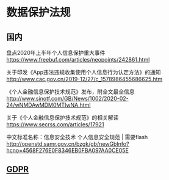 # 数据保护法规

## 国内

盘点2020年上半年个人信息保护重大事件
https://www.freebuf.com/articles/neopoints/242861.html

关于印发《App违法违规收集使用个人信息行为认定方法》的通知  http://www.cac.gov.cn/2019-12/27/c_1578986455686625.htm

《个人金融信息保护技术规范》发布，附全文最全信息
http://www.sinotf.com/GB/News/1002/2020-02-24/wNMDAwMDM0MTIwNA.html

关于《个人金融信息保护技术规范》的相关解读
https://www.secrss.com/articles/17921

中文标准名称：信息安全技术 个人信息安全规范 | 需要flash
http://openstd.samr.gov.cn/bzgk/gb/newGbInfo?hcno=4568F276E0F8346EB0FBA097AA0CE05E

## [GDPR](https://gdpr-info.eu/)

